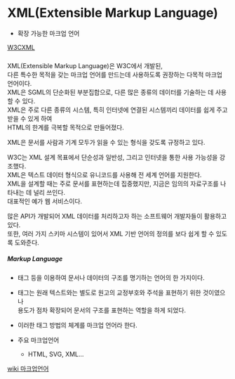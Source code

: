 # XML(Extensible Markup Language)

- 확장 가능한 마크업 언어

[W3CXML](https://www.w3.org/XML/)

### 
XML(Extensible Markup Language)은 W3C에서 개발된,  
다른 특수한 목적을 갖는 마크업 언어를 만드는데 사용하도록 권장하는 다목적 마크업 언어이다.  
XML은 SGML의 단순화된 부분집합으로, 다른 많은 종류의 데이터를 기술하는 데 사용할 수 있다.  
XML은 주로 다른 종류의 시스템, 특히 인터넷에 연결된 시스템끼리 데이터를 쉽게 주고 받을 수 있게 하여  
HTML의 한계를 극복할 목적으로 만들어졌다.  

XML은 문서를 사람과 기계 모두가 읽을 수 있는 형식을 갖도록 규정하고 있다.  

W3C는 XML 설계 목표에서 단순성과 일반성, 그리고 인터넷을 통한 사용 가능성을 강조했다.  
XML은 텍스트 데이터 형식으로 유니코드를 사용해 전 세계 언어를 지원한다.  
XML을 설계할 때는 주로 문서를 표현하는데 집중했지만, 지금은 임의의 자료구조를 나타내는 데 널리 쓰인다.  
대표적인 예가 웹 서비스이다.  

많은 API가 개발되어 XML 데이터를 처리하고자 하는 소프트웨어 개발자들이 활용하고 있다.  
또한, 여러 가지 스키마 시스템이 있어서 XML 기반 언어의 정의를 보다 쉽게 할 수 있도록 도와준다.  


##### Markup Language

- 태그 등을 이용하여 문서나 데이터의 구조를 명기하는 언어의 한 가지이다.  
- 태그는 원래 텍스트와는 별도로 원고의 교정부호와 주석을 표현하기 위한 것이였으나  
용도가 점차 확장되어 문서의 구조를 표현하는 역할을 하게 되었다.  
- 이러한 태그 방법의 체계를 마크업 언어라 한다.  

- 주요 마크업언어  
  - HTML, SVG, XML...

[wiki 마크업언어](https://ko.wikipedia.org/wiki/%EB%A7%88%ED%81%AC%EC%97%85_%EC%96%B8%EC%96%B4)



